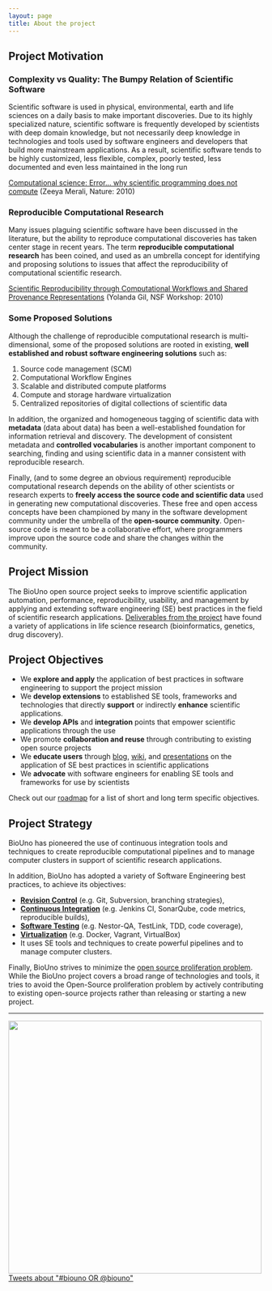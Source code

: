 ```yaml
---
layout: page
title: About the project
---
```


## Project Motivation

### Complexity vs Quality: The Bumpy Relation of Scientific Software

Scientific software is used in physical, environmental, earth and life sciences on a daily
basis to make important discoveries. Due to its highly specialized nature, scientific
software is frequently developed by scientists with deep domain knowledge, but not
necessarily deep knowledge in technologies and tools used by software engineers and
developers that build more mainstream applications. As a result, scientific software
tends to be highly customized, less flexible, complex, poorly tested, less documented
and even less maintained in the long run

[Computational science: Error... why scientific programming does not compute](https://www.nature.com/news/2010/101013/full/467775a.html)
(Zeeya Merali, Nature: 2010)
 
### Reproducible Computational Research

Many issues plaguing scientific software have been discussed in the literature, but the ability to
reproduce computational discoveries has taken center stage in recent years. The term **reproducible
computational research** has been coined, and used as an umbrella concept for identifying and proposing
solutions to issues that affect the reproducibility of computational scientific research.

[Scientific Reproducibility through Computational Workflows and Shared Provenance Representations](http://www.evernote.com/l/AJ8x2KJTSTlGmbrFDKXSR709G2wRjbN32Tk/)
(Yolanda Gil, NSF Workshop: 2010)

### Some Proposed Solutions

Although the challenge of reproducible computational research is multi-dimensional, some of
the proposed solutions are rooted in existing, **well established and robust software
engineering solutions** such as:

1. Source code management (SCM)
2. Computational Workflow Engines
3. Scalable and distributed compute platforms
4. Compute and storage hardware virtualization
5. Centralized repositories of digital collections of scientific data

In addition, the organized and homogeneous tagging of scientific data with **metadata**
(data about data) has been a well-established foundation for information retrieval and
discovery. The development of consistent metadata and **controlled vocabularies** is
another important component to searching, finding and using scientific data in a manner
consistent with reproducible research.

Finally, (and to some degree an obvious requirement) reproducible computational research
depends on the ability of other scientists or research experts to **freely access the source
code and scientific data** used in generating new computational discoveries. These free
and open access concepts have been championed by many in the software development community
under the umbrella of the **open-source community**. Open-source code is meant to be a
collaborative effort, where programmers improve upon the source code and share the changes
within the community.

## Project Mission

The BioUno open source project seeks to improve scientific application automation, 
performance, reproducibility, usability, and management by applying and extending software 
engineering (SE) best practices in the field of scientific research applications. 
[Deliverables from the project](/publications.html) have found a variety of applications
in life science research (bioinformatics, genetics, drug discovery).

## Project Objectives

* We **explore and apply** the application of best practices in software engineering to 
support the project mission
* We **develop extensions** to established SE tools, frameworks and technologies that directly 
**support** or indirectly **enhance** scientific applications.  
* We **develop APIs** and **integration** points that empower scientific applications through 
the use 
* We promote **collaboration and reuse** through contributing to existing open source 
projects 
* We **educate users** through [blog](/blog/), [wiki](https://github.com/biouno),
and [presentations](/publications/) on the application of SE best practices in
scientific applications
* We **advocate** with software engineers for enabling SE tools and frameworks for use 
by scientists 

Check out our [roadmap](/roadmap.html) for a list of short and long term specific objectives.

## Project Strategy

BioUno has pioneered the use of continuous integration tools and techniques to create reproducible
computational pipelines and to manage computer clusters in support of scientific research applications.

In addition, BioUno has adopted a variety of Software Engineering best practices, to achieve its objectives:

* **[Revision Control](https://en.wikipedia.org/wiki/Revision_control)** (e.g. Git, Subversion, 
branching strategies),
* **[Continuous Integration](https://en.wikipedia.org/wiki/Continuous_integration)**
(e.g. Jenkins CI, SonarQube, code metrics, reproducible builds),  
* **[Software Testing](https://en.wikipedia.org/wiki/Software_testing)** (e.g. Nestor-QA, 
TestLink, TDD, code coverage),  
* **[Virtualization](https://en.wikipedia.org/wiki/Virtualization)** (e.g. Docker, Vagrant, VirtualBox)
* It uses SE tools and techniques to create powerful pipelines and to manage 
computer clusters. 

Finally, BioUno strives to minimize the
[open source proliferation problem](http://gondwanaland.com/mlog/2013/10/22/open-source-proliferation-problem/).
While the BioUno project covers a broad range of technologies and tools, it tries to avoid the Open-Source
proliferation problem by actively contributing to existing open-source projects rather than releasing or
starting a new project.

---

<div class=''>
<div id="videoplayer" style="display:none;">&nbsp;</div>
<img src="{{ site.url }}/assets/img/video.png" id="videoimage" width="500" />
</div>

<div class=''>
<a class="twitter-timeline" data-dnt="true" href="https://twitter.com/search?q=%23biouno+OR+%40biouno" data-widget-id="445763950747979776">Tweets about "#biouno OR @biouno"</a>
</div>
<script>!function(d,s,id){var js,fjs=d.getElementsByTagName(s)[0],p=/^http:/.test(d.location)?'http':'https';if(!d.getElementById(id)){js=d.createElement(s);js.id=id;js.src=p+"://platform.twitter.com/widgets.js";fjs.parentNode.insertBefore(js,fjs);}}(document,"script","twitter-wjs");</script>

<script type='text/javascript'>
$(function() {
	$('#videoimage').click(function() {
		$('#videoplayer').show();
		$('#videoplayer').append("<iframe width='500' height='315' src='http://www.youtube.com/embed/6Dl6V249W30' frameborder='0' allowfullscreen='allowfullscreen'></iframe>");
		$('#videoimage').hide();
	});
});
</script>
